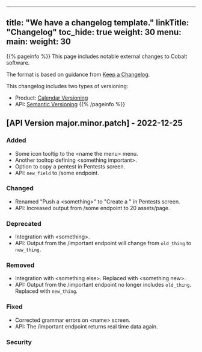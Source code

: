 
---
title: "We have a changelog template."
linkTitle: "Changelog"
toc_hide: true
weight: 30
menu:
  main:
    weight: 30
---

{{% pageinfo %}}
This page includes notable external changes to Cobalt software.

The format is based on guidance from [Keep a Changelog](http://keepachangelog.com/).

This changelog includes two types of versioning:

- Product: [Calendar Versioning](https://calver.org)
- API: [Semantic Versioning](http://semver.org/)
{{% /pageinfo %}}

<!-- Use this template to set up a new changelog entry

Change the date, enter the changes to highlight, and add the info to the "top"
of the page, right after this commented template.

Users can then see the latest changelog entries first, and scroll down
for older entries.

Leave out unused entries. For example, if we have not `Removed` a feature,
do not use the `### Removed` header.

-->

## [API Version major.minor.patch] - 2022-12-25

### Added

- Some icon tooltip to the \<name the menu> menu.
- Another tooltop defining \<something important>.
- Option to copy a pentest in Pentests screen.
- API: `new_field` to /some endpoint.

### Changed

- Renamed "Push a \<something>" to "Create a <something>" in Pentests screen.
- API: Increased output from /some endpoint to 20 assets/page.

### Deprecated

- Integration with \<something>.
- API: Output from the /important endpoint will change from `old_thing` to `new_thing`.

### Removed

- Integration with \<something else>. Replaced with \<something new>.
- API: Output from the /important endpoint no longer includes `old_thing`. Replaced with `new_thing`.

### Fixed

- Corrected grammar errors on \<name> screen.
- API: The /important endpoint returns real time data again.

### Security

<!-- Security fix changelog entries require approval from our security team -->
